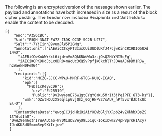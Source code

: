 
The following is an encrypted version of the message shown earlier. 
The payload and annotations have both increased in size as a result
of the block cipher padding. The header now
includes Recipients and Salt fields to enable the content to be decoded.

~~~~
[{
    "enc":"A256CBC",
    "kid":"EBQH-3NAT-FW7Z-IRDK-QC3M-SC2B-UI77",
    "Salt":"-7YjIinh89vumJlW5P2GMg",
    "annotations":["iAEAiCC8xyPT3IaxCUiUUDdUKfJ4FojwKinCRX9DIQ5UXd
  14vQ",
      "iAEBiCCwXnWWrKxt6ijdvmVm8QkKBWwWu3zcjOsQ2HiYNI5qFg",
      "iAECiDCPK9HdJbLx0DRO4mWcUc36Q5vPpfjK0kchlTnJOAaAJ6BBM1RJw_
  hzAaekH0FeD64"
      ],
    "recipients":[{
        "kid":"MCZG-SJCC-WPAU-MNRF-6TCG-KUUQ-ICAQ",
        "epk":{
          "PublicKeyECDH":{
            "crv":"Ed25519",
            "Public":"9vIwyosnE76w1gtCYqY0nKu5MrIf3jPeiPFE_6T3-ks"}},
        "wmk":"QZwtHQUzXS6qlipGvjQhz_0GjHNFV27sAUP_nPf5vxTBJbtxUb
  El-Q"}
      ],
    "ContentMetaData":"ewogICJjdHkiOiAiYXBwbGljYXRpb24vZXhhbXBsZS
  1tYWlsIn0"},
  "DvWZ9em6q2rIrWAAUcaS-W7DN1dbEVeyO9L5iqC-1okIbwm2V4pP8prKH1Acy7
  IJrWKK8d8Smxm5ep9XiIrjuw"
  ]
~~~~

